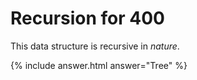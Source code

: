 # Recursion for 400

This data structure is recursive in *nature*.

{% include answer.html answer="Tree" %}
